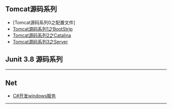 
## Tomcat源码系列
* [Tomcat源码系列0之配置文件]
* [Tomcat源码系列1之BootStrip](Doc/Tomcat-BootStrip.md)
* [Tomcat源码系列2之Catalina](Doc/Tomcat-Catalina.md)
* [Tomcat源码系列3之Server](Doc/Tomcat-StandardServer.md)

## Junit 3.8 源码系列

***
## Net
* [C#开发windows服务](Doc/windows-service.md)

***
